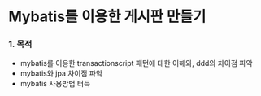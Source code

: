 # Mybatis를 이용한 게시판 만들기
### 1. 목적
- mybatis를 이용한 transactionscript 패턴에 대한 이해와, ddd의 차이점 파악
- mybatis와 jpa 차이점 파악
- mybatis 사용방법 터득
